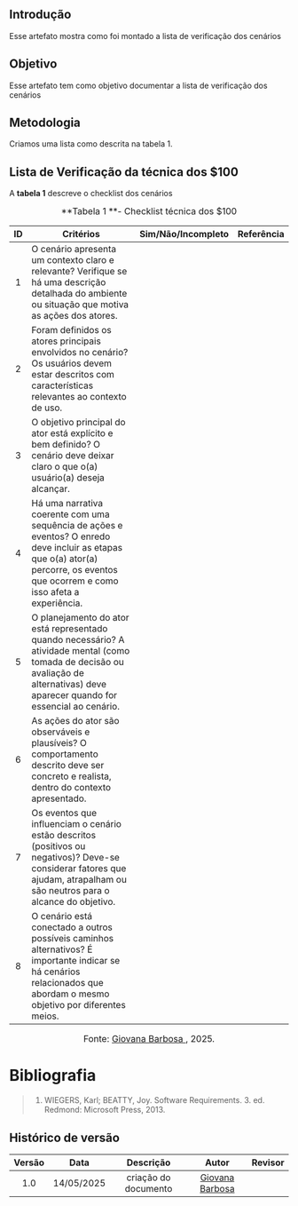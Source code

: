 ## Introdução

Esse artefato mostra como foi montado a lista de verificação dos cenários

## Objetivo

Esse artefato tem como objetivo documentar a lista de verificação dos cenários

## Metodologia

Criamos uma lista como descrita na tabela 1.

## Lista de Verificação da técnica dos $100

A **tabela 1** descreve o checklist dos cenários

<font size="3"><p style="text-align: center">**Tabela 1 **- Checklist técnica dos $100 </p></font>

| ID  | Critérios                                                                                   | Sim/Não/Incompleto | Referência                                                        |
| :-: | ------------------------------------------------------------------------------------------- | :----------------: | ----------------------------------------------------------------- |
| 1  | O cenário apresenta um contexto claro e relevante? Verifique se há uma descrição detalhada do ambiente ou situação que motiva as ações dos atores. |
| 2  | Foram definidos os atores principais envolvidos no cenário? Os usuários devem estar descritos com características relevantes ao contexto de uso. |
| 3  | O objetivo principal do ator está explícito e bem definido? O cenário deve deixar claro o que o(a) usuário(a) deseja alcançar. |
| 4  | Há uma narrativa coerente com uma sequência de ações e eventos? O enredo deve incluir as etapas que o(a) ator(a) percorre, os eventos que ocorrem e como isso afeta a experiência. |
| 5  | O planejamento do ator está representado quando necessário? A atividade mental (como tomada de decisão ou avaliação de alternativas) deve aparecer quando for essencial ao cenário. |
| 6  | As ações do ator são observáveis e plausíveis? O comportamento descrito deve ser concreto e realista, dentro do contexto apresentado. |
| 7  | Os eventos que influenciam o cenário estão descritos (positivos ou negativos)? Deve-se considerar fatores que ajudam, atrapalham ou são neutros para o alcance do objetivo. |
| 8  | O cenário está conectado a outros possíveis caminhos alternativos? É importante indicar se há cenários relacionados que abordam o mesmo objetivo por diferentes meios. |

<font size="3"><p style="text-align: center">Fonte: [Giovana Barbosa ](https://github.com/gio221), 2025.</p></font>

<a name="ref1"></a>

# Bibliografia

> 1. WIEGERS, Karl; BEATTY, Joy. Software Requirements. 3. ed. Redmond: Microsoft Press, 2013.

## Histórico de versão

| Versão |    Data    |       Descrição        |                     Autor                      |                  Revisor                   |
| :----: | :--------: | :--------------------: | :--------------------------------------------: | :----------------------------------------: |
|  1.0   | 14/05/2025 | criação do documento |  [Giovana Barbosa](https://github.com/gio221)   | |